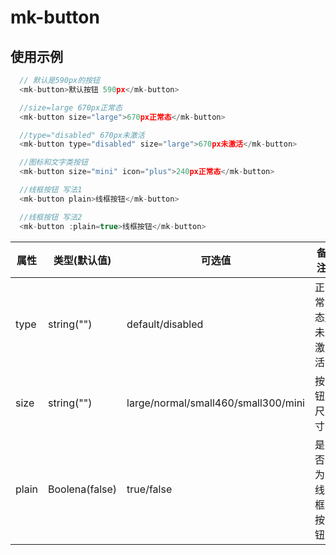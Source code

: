 # mk-button

## 使用示例
```JavaScript
  // 默认是590px的按钮
  <mk-button>默认按钮 590px</mk-button>

  //size=large 670px正常态
  <mk-button size="large">670px正常态</mk-button>

  //type="disabled" 670px未激活
  <mk-button type="disabled" size="large">670px未激活</mk-button>

  //图标和文字类按钮
  <mk-button size="mini" icon="plus">240px正常态</mk-button>

  //线框按钮 写法1
  <mk-button plain>线框按钮</mk-button>

  //线框按钮 写法2
  <mk-button :plain=true>线框按钮</mk-button>
```

| 属性          | 类型(默认值)  | 可选值         | 备注                        |
| ------------ | ------------- | ----------  | --------------------------- |
| type         | string("")    | default/disabled | 正常态/未激活                |
| size         | string("")    | large/normal/small460/small300/mini | 按钮尺寸    |
| plain        | Boolena(false)    | true/false | 是否为线框按钮               |